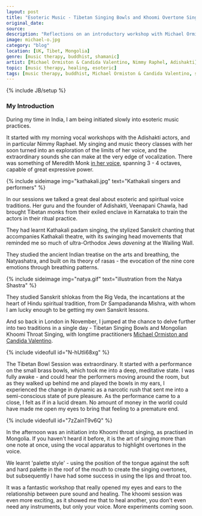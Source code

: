 ```yaml
---
layout: post
title: "Esoteric Music - Tibetan Singing Bowls and Khoomi Overtone Singing"
original_date: 
source: 
description: "Reflections on an introductory workshop with Michael Ormiston & Candida Valentino"
image: michael-o.jpg
category: "blog"
location: [UK, Tibet, Mongolia]
genre: [music therapy, buddhist, shamanic]
artist: [Michael Ormiston & Candida Valentino, Nimmy Raphel, Adishakti]
topic: [music therapy, healing, esoteric]
tags: [music therapy, buddhist, Michael Ormiston & Candida Valentino, sanskrit, Tibet, UK, Mongolia, Nimmy Raphel, Adishakti]
---
```

{% include JB/setup %}

<h3>My Introduction</h3>

During my time in India, I am being initiated slowly into esoteric music practices.

It started with my morning vocal workshops with the Adishakti actors, and in particular Nimmy Raphael. My singing and music theory classes with her soon turned into an exploration of the limits of her voice, and the extraordinary sounds she can make at the very edge of vocalization. There was something of Meredith Monk <a href="http://adishaktitheatrearts.com/people-behind/nimmy-raphael/">in her voice</a>, spanning 3 - 4 octaves, capable of great expressive power.

{% include sideimage img="kathakali.jpg" text="Kathakali singers and performers" %}

In our sessions we talked a great deal about esoteric and spiritual voice traditions. Her guru and the founder of Adishakti, Veenapani Chawla, had brought Tibetan monks from their exiled enclave in Karnataka to train the actors in their ritual practice. 

They had learnt Kathakali padam singing, the stylized Sanskrit chanting that accompanies Kathakali theatre, with its swinging head movements that reminded me so much of ultra-Orthodox Jews <em>davening</em> at the Wailing Wall. 

They studied the ancient Indian treatise on the arts and breathing, the Natyashatra, and built on its theory of rasas - the evocation of the nine core emotions through breathing patterns.

{% include sideimage img="natya.gif" text="illustration from the Natya Shastra" %}

They studied Sanskrit shlokas from the Rig Veda, the incantations at the heart of Hindu spiritual tradition, from Dr Sampadananda Mishra, with whom I am lucky enough to be getting my own Sanskrit lessons.

And so back in London in November, I jumped at the chance to delve further into two traditions in a single day - Tibetan Singing Bowls and Mongolian Khoomi Throat Singing, with longtime practitioners <a href="http://www.soundtransformations.co.uk/">Michael Ormiston and Candida Valentino</a>.  
  
{% include videofull id="N-hUtli68xg" %}
  
The Tibetan Bowl Session was extraordinary. It started with a performance on the small brass bowls, which took me into a deep, meditative state. I was fully awake - and could hear the performers moving around the room, but as they walked up behind me and played the bowls in my ears, I experienced the change in dynamic as a narcotic rush that sent me into a semi-conscious state of pure pleasure. As the performance came to a close, I felt as if in a lucid dream. No amount of money in the world could have made me open my eyes to bring that feeling to a premature end.  

{% include videofull id="7zZainT9v6Q" %}
  
In the afternoon was an initiation into Khoomi throat singing, as practised in Mongolia. If you haven't heard it before, it is the art of singing more than one note at once, using the vocal apparatus to highlight overtones in the voice.

We learnt 'palette style' - using the position of the tongue against the soft and hard palette in the roof of the mouth to create the singing overtones, but subsequently I have had some success in using the lips and throat too.

It was a fantastic workshop that really opened my eyes and ears to the relationship between pure sound and healing. The khoomi session was even more exciting, as it showed me that to heal another, you don't even need any instruments, but only your voice. More experiments coming soon. 









